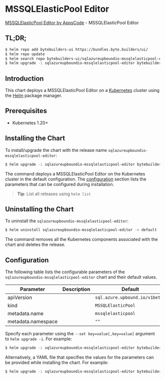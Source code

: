 # MSSQLElasticPool Editor

[MSSQLElasticPool Editor by AppsCode](https://byte.builders) - MSSQLElasticPool Editor

## TL;DR;

```bash
$ helm repo add bytebuilders-ui https://bundles.byte.builders/ui/
$ helm repo update
$ helm search repo bytebuilders-ui/sqlazureupboundio-mssqlelasticpool-editor --version=v0.4.18
$ helm upgrade -i sqlazureupboundio-mssqlelasticpool-editor bytebuilders-ui/sqlazureupboundio-mssqlelasticpool-editor -n default --create-namespace --version=v0.4.18
```

## Introduction

This chart deploys a MSSQLElasticPool Editor on a [Kubernetes](http://kubernetes.io) cluster using the [Helm](https://helm.sh) package manager.

## Prerequisites

- Kubernetes 1.20+

## Installing the Chart

To install/upgrade the chart with the release name `sqlazureupboundio-mssqlelasticpool-editor`:

```bash
$ helm upgrade -i sqlazureupboundio-mssqlelasticpool-editor bytebuilders-ui/sqlazureupboundio-mssqlelasticpool-editor -n default --create-namespace --version=v0.4.18
```

The command deploys a MSSQLElasticPool Editor on the Kubernetes cluster in the default configuration. The [configuration](#configuration) section lists the parameters that can be configured during installation.

> **Tip**: List all releases using `helm list`

## Uninstalling the Chart

To uninstall the `sqlazureupboundio-mssqlelasticpool-editor`:

```bash
$ helm uninstall sqlazureupboundio-mssqlelasticpool-editor -n default
```

The command removes all the Kubernetes components associated with the chart and deletes the release.

## Configuration

The following table lists the configurable parameters of the `sqlazureupboundio-mssqlelasticpool-editor` chart and their default values.

|     Parameter      | Description |                  Default                  |
|--------------------|-------------|-------------------------------------------|
| apiVersion         |             | <code>sql.azure.upbound.io/v1beta1</code> |
| kind               |             | <code>MSSQLElasticPool</code>             |
| metadata.name      |             | <code>mssqlelasticpool</code>             |
| metadata.namespace |             | <code>""</code>                           |


Specify each parameter using the `--set key=value[,key=value]` argument to `helm upgrade -i`. For example:

```bash
$ helm upgrade -i sqlazureupboundio-mssqlelasticpool-editor bytebuilders-ui/sqlazureupboundio-mssqlelasticpool-editor -n default --create-namespace --version=v0.4.18 --set apiVersion=sql.azure.upbound.io/v1beta1
```

Alternatively, a YAML file that specifies the values for the parameters can be provided while
installing the chart. For example:

```bash
$ helm upgrade -i sqlazureupboundio-mssqlelasticpool-editor bytebuilders-ui/sqlazureupboundio-mssqlelasticpool-editor -n default --create-namespace --version=v0.4.18 --values values.yaml
```

